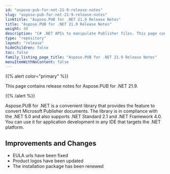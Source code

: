 ```yaml
---
id: "aspose-pub-for-net-21-9-release-notes"
slug: "aspose-pub-for-net-21-9-release-notes"
linktitle: "Aspose.PUB for .NET 21.9 Release Notes"
title: "Aspose.PUB for .NET 21.9 Release Notes"
weight: 40
description: "C# .NET APIs to manipulate Publisher files. This page contains new features Aspose.PUB for .NET, enhancement, and bug fixes in 2021, version 21.9."
type: "repository"
layout: "release"
hideChildren: false
toc: false
family_listing_page_title: "Aspose.PUB for .NET 21.9 Release Notes"
menuItemWithNoContent: false
---
```


{{% alert color="primary" %}} 

This page contains release notes for Aspose.PUB for .NET 21.9.

{{% /alert %}} 

Aspose.PUB for .NET is a сonvenient library that provides the feature to convert Microsoft Publisher documents. The library is in compliance with the .NET 5.0 and also supports .NET Standard 2.1 and .NET Framework 4.0. You can use it for application development in any IDE that targets the .NET platform.

## **Improvements and Changes**

- EULA urls have been fixed
- Product logos have been updated
- The installation package has been renewed


